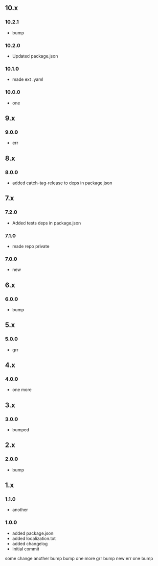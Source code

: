 ## 10.x

### 10.2.1

* bump

### 10.2.0

* Updated package.json

### 10.1.0

* made ext .yaml

### 10.0.0

* one

## 9.x

### 9.0.0

* err

## 8.x

### 8.0.0

* added catch-tag-release to deps in package.json

## 7.x

### 7.2.0

* Added tests deps in package.json

### 7.1.0

* made repo private

### 7.0.0

* new

## 6.x

### 6.0.0

* bump

## 5.x

### 5.0.0

* grr

## 4.x

### 4.0.0

* one more

## 3.x

### 3.0.0

* bumped

## 2.x

### 2.0.0

* bump

## 1.x

### 1.1.0

* another

### 1.0.0

* added package.json
* added localization.txt
* added changelog
* Initial commit

some change
another
bump
bump
one more
grr
bump
new
err
one
bump
